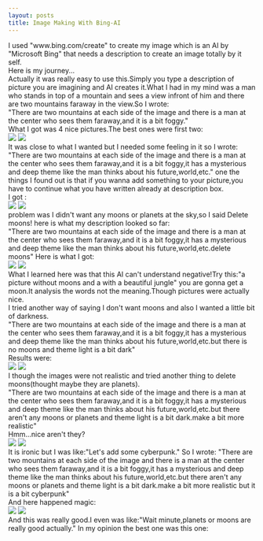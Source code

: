 ```yaml
---
layout: posts
title: Image Making With Bing-AI
---
```

<div dir="ltr">
I used "www.bing.com/create" to create my image which is an AI by "Microsoft Bing" that needs a description to create an image totally by it self.
<br>
Here is my journey...
<br>
Actually it was really easy to use this.Simply you type a description of picture you are imagining and AI creates it.What I had in my mind was a man who stands in top of a mountain and sees a view infront of him and there are two mountains faraway in the view.So I wrote:
<br>
"There are two mountains at each side of the image and there is a man at the center who sees them faraway,and it is a bit foggy."
<br>
What I got was 4 nice pictures.The best ones were first two:
<br>
<img src="/assets/images/imagesPost5/Series1-1.jpg>
<img src="/assets/images/imagesPost5/Series1-2.jpg>
<img src="/assets/images/imagesPost5/Series1-3.jpg>
<img src="/assets/images/imagesPost5/Series1-4.jpg>
<br>
It was close to what I wanted but I needed some feeling in it so I wrote:
<br>
"There are two mountains at each side of the image and there is a man at the center who sees them faraway,and it is a bit foggy,it has a mysterious and deep theme like the man thinks about his future,world,etc."
one the things I found out is that if you wanna add something to your picture,you have to continue what you have written already at description box.
<br>
I got :
<br>
<img src="/assets/images/imagesPost5/Series2-1.jpg>
<img src="/assets/images/imagesPost5/Series2-2.jpg>
<img src="/assets/images/imagesPost5/Series2-3.jpg>
<img src="/assets/images/imagesPost5/Series2-4.jpg>
<br>
problem was I didn't want any moons or planets at the sky,so I said Delete moons!
here is what my description looked so far:
<br>
"There are two mountains at each side of the image and there is a man at the center who sees them faraway,and it is a bit foggy,it has a mysterious and deep theme like the man thinks about his future,world,etc.delete moons"
Here is what I got:
<br>
<img src="/assets/images/imagesPost5/Series3-1.jpg>
<img src="/assets/images/imagesPost5/Series3-2.jpg>
<img src="/assets/images/imagesPost5/Series3-3.jpg>
<img src="/assets/images/imagesPost5/Series3-4.jpg>
<br>
What I learned here was that this AI can't understand negative!Try this:"a picture without moons and a with a beautiful jungle"
you are gonna get a moon.It analysis the words not the meaning.Though pictures were actually nice.
<br>
I tried another way of saying I don't want moons and also I wanted a little bit of darkness.
<br>
"There are two mountains at each side of the image and there is a man at the center who sees them faraway,and it is a bit foggy,it has a mysterious and deep theme like the man thinks about his future,world,etc.but there is no moons and theme light is a bit dark"
<br>
Results were:
<br>
<img src="/assets/images/imagesPost5/Series4-1.jpg>
<img src="/assets/images/imagesPost5/Series4-2.jpg>
<img src="/assets/images/imagesPost5/Series4-3.jpg>
<img src="/assets/images/imagesPost5/Series4-4.jpg>
<br>
I though the images were not realistic and tried another thing to delete moons(thought maybe they are planets).
<br>
"There are two mountains at each side of the image and there is a man at the center who sees them faraway,and it is a bit foggy,it has a mysterious and deep theme like the man thinks about his future,world,etc.but there aren't any moons or planets and theme light is a bit dark.make a bit more realistic"
<br>
Hmm...nice aren't they?
<br>
<img src="/assets/images/imagesPost5/Series5-1.jpg>
<img src="/assets/images/imagesPost5/Series5-2.jpg>
<img src="/assets/images/imagesPost5/Series5-3.jpg>
<img src="/assets/images/imagesPost5/Series5-4.jpg>
<br>
It is ironic but I was like:"Let's add some cyberpunk."
So I wrote:
"There are two mountains at each side of the image and there is a man at the center who sees them faraway,and it is a bit foggy,it has a mysterious and deep theme like the man thinks about his future,world,etc.but there aren't any moons or planets and theme light is a bit dark.make a bit more realistic but it is a bit cyberpunk"
<br>
And here happened magic:
<br>
<img src="/assets/images/imagesPost5/Series6-1.jpg>
<img src="/assets/images/imagesPost5/Series6-2.jpg>
<img src="/assets/images/imagesPost5/Series6-3.jpg>
<img src="/assets/images/imagesPost5/Series6-4.jpg>
<br>
And this was really good.I even was like:"Wait minute,planets or moons are really good actually."
In my opinion the best one was this one:
<br>
<img src="/assets/images/imagesPost5/Series6-2.jpg>
<br>
I think this really says what I wanted to say.Watching some hills thinking about future of humans and yourself.Image one was really good too.
<br>
Overall I had a good time and got some beatiful images.






















</div>
---

